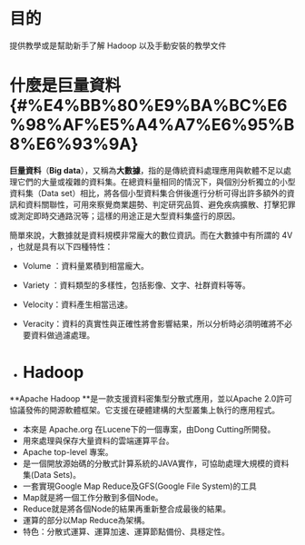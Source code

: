 # 目的

提供教學或是幫助新手了解 Hadoop 以及手動安裝的教學文件

# 什麼是巨量資料 {#%E4%BB%80%E9%BA%BC%E6%98%AF%E5%A4%A7%E6%95%B8%E6%93%9A}

**巨量資料**（**Big data**），又稱為**大數據**，指的是傳統資料處理應用與軟體不足以處理它們的大量或複雜的資料集。在總資料量相同的情況下，與個別分析獨立的小型資料集（Data set）相比，將各個小型資料集合併後進行分析可得出許多額外的資訊和資料關聯性，可用來察覺商業趨勢、判定研究品質、避免疾病擴散、打擊犯罪或測定即時交通路況等；這樣的用途正是大型資料集盛行的原因。

簡單來說，大數據就是資料規模非常龐大的數位資訊。而在大數據中有所謂的 4V ，也就是具有以下四種特性：

* Volume ：資料量累積到相當龐大。
* Variety  ：資料類型的多樣性，包括影像、文字、社群資料等等。
* Velocity：資料產生相當迅速。
* Veracity：資料的真實性與正確性將會影響結果，所以分析時必須明確將不必要資料做過濾處理。

* # Hadoop

**Apache Hadoop **是一款支援資料密集型分散式應用，並以Apache 2.0許可協議發佈的開源軟體框架。它支援在硬體建構的大型叢集上執行的應用程式。

* 本來是 Apache.org 在Lucene下的一個專案，由Dong Cutting所開發。
* 用來處理與保存大量資料的雲端運算平台。
* Apache top-level 專案。
* 是一個開放源始碼的分散式計算系統的JAVA實作，可協助處理大規模的資料集\(Data Sets\)。
* 一套實現Google Map Reduce及GFS\(Google File System\)的工具
* Map就是將一個工作分散到多個Node。
* Reduce就是將各個Node的結果再重新整合成最後的結果。
* 運算的部分以Map Reduce為架構。
* 特色：分散式運算、運算加速、運算節點備份、具穩定性。



